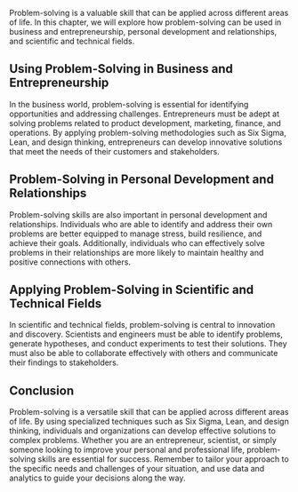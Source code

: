
Problem-solving is a valuable skill that can be applied across different areas of life. In this chapter, we will explore how problem-solving can be used in business and entrepreneurship, personal development and relationships, and scientific and technical fields.

Using Problem-Solving in Business and Entrepreneurship
------------------------------------------------------

In the business world, problem-solving is essential for identifying opportunities and addressing challenges. Entrepreneurs must be adept at solving problems related to product development, marketing, finance, and operations. By applying problem-solving methodologies such as Six Sigma, Lean, and design thinking, entrepreneurs can develop innovative solutions that meet the needs of their customers and stakeholders.

Problem-Solving in Personal Development and Relationships
---------------------------------------------------------

Problem-solving skills are also important in personal development and relationships. Individuals who are able to identify and address their own problems are better equipped to manage stress, build resilience, and achieve their goals. Additionally, individuals who can effectively solve problems in their relationships are more likely to maintain healthy and positive connections with others.

Applying Problem-Solving in Scientific and Technical Fields
-----------------------------------------------------------

In scientific and technical fields, problem-solving is central to innovation and discovery. Scientists and engineers must be able to identify problems, generate hypotheses, and conduct experiments to test their solutions. They must also be able to collaborate effectively with others and communicate their findings to stakeholders.

Conclusion
----------

Problem-solving is a versatile skill that can be applied across different areas of life. By using specialized techniques such as Six Sigma, Lean, and design thinking, individuals and organizations can develop effective solutions to complex problems. Whether you are an entrepreneur, scientist, or simply someone looking to improve your personal and professional life, problem-solving skills are essential for success. Remember to tailor your approach to the specific needs and challenges of your situation, and use data and analytics to guide your decisions along the way.
